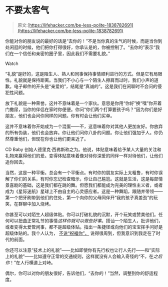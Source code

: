 # 不要太客气

> 原文:[https://lifehacker.com/be-less-polite-1838782691](https://lifehacker.com/be-less-polite-1838782691)

你能对你的朋友说的最好的话是“去你的！”不是当你真的生气的时候，而是当你到处闲逛的时候，他们把你打得很好，你承认是的，你被控制了。“去你的”表示“我们在一个信任和亲密的圈子里，因此我们不需要礼貌。”

Watch

“礼貌”是好的，这是陌生人、熟人和同事保持事情顺利进行的方式。但是它有局限性。礼貌就是保持距离。当我们不小心与一个陌生人擦肩而过时，我们小声的道歉。电子邮件的开头是“亲爱的”，结尾是“真诚的”。这是我们在闲聊时不会问的侵犯性问题。

放下礼貌是一种荣誉。这并不意味着是一个家伙。意思是你用“你好”换“嘿”你开着门撒尿，当你的伴侣在家时你便便。你问“你们两个打算要孩子吗？”因为你们是好朋友，他们也会问你同样的问题。你有时会让他们买单。

这并不意味着你开始成为一个混蛋——不，这意味着你对其他人更加友好。你放弃的所有伪装，他们也会放弃。你让他们问你八卦的问题。你让他们强加于人。你仍然尊重他们，但现在你也让他们更亲近了。

CD Baby 创始人德里克·西弗斯称之为。他说，体贴意味着给予某人大量的关注和礼物来赢得他们的爱。变得体贴意味着像对待你深爱的同伴一样对待他们，让他们追你回去。

当然，这是一种平衡。总会有一个平衡点。有时你的朋友实际上太粗鲁，有时你误解了你们的关系，有时你忘记检查暗示，你让自己尴尬。这就是生活，这是每部情景喜剧的基础，这是我们都在跳的舞。但愿我们都能成为完美的理性主义者，或者成为《星际迷航》星球上不由自主的心灵感应者。这是一种舞蹈，跟随并带领——第一个把牙刷带到他们的住处，第一个向你的父母同伴开“我的孩子真差劲”的玩笑，在群聊中加入烧烤。

你甚至可以对陌生人超级体贴。你可以打破礼貌的沉默，开个玩笑或赞美他们。任何可以扭曲正常礼节的事情*这样你就可以做些好事*。搭讪一个陌生人，批评他们，或者变得太爱管闲事，都不是超级体贴。指出一条捷径或向他们的宝宝挥手问好是超级体贴的。我个人认为， [不说“祝福你”，](https://lifehacker.com/lets-all-stop-saying-bless-you-1819891678) 说得很周到，但我意识到我走在了时代的前面。

你还可以注意“技术上的礼貌”——比如即使你有先行权也让行人先行——和“实际上的礼貌”——比如遵守正常的交通规则，这样就没有人会输入奇怪的“不，在*之后你*！”在人行横道上对峙。

偶尔，你可以对你的朋友很好，告诉他们，“去你的！”当然，调整到你的舒适程度。